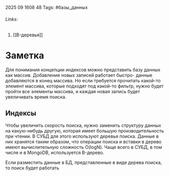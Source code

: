 2025 09 1608 48
Tags: #базы_данных 
###### Links: 
1) [[B-деревья]]
# Заметка
Для понимания концепции индексов можно представить базу данных как массив. Добавление новых записей работает быстро- данные добавляются в конец массива.
Но если требуется прочитать какой-то элемент массива, которые подходят под какой-то фильтр, нужно будет пройти все элементы массива, и каждая новая запись будет увеличивать время поиска.
## Индексы
Чтобы увеличить скорость поиска, нужно заменить структуру данных на какую-нибудь другую, которая имеет большую производительность при чтении. В СУБД для этого используют деревья поиска. Данные в них хранятся таким образом, что операции поиска и вставки в дерево имеют вычислительную сложность O(logN). Чаще всего в СУБД, в том числе и в MongoDB, используется B-дерево.

Если разместить данные в БД, представленные в виде дерева поиска, то поиск будет работать